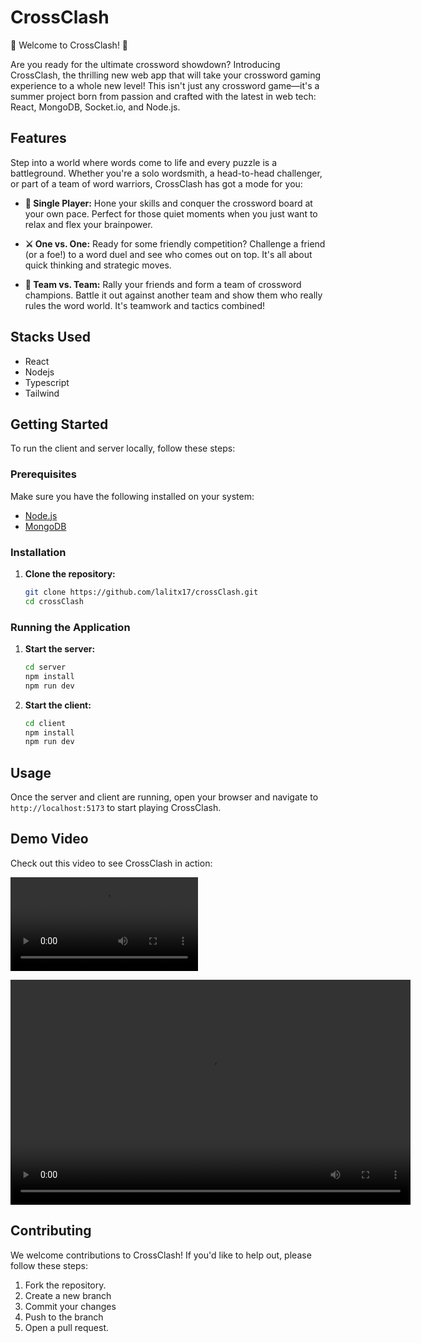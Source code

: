 # CrossClash

🎉 Welcome to CrossClash! 🎉

Are you ready for the ultimate crossword showdown? Introducing CrossClash, the thrilling new web app that will take your crossword gaming experience to a whole new level! This isn't just any crossword game—it's a summer project born from passion and crafted with the latest in web tech: React, MongoDB, Socket.io, and Node.js.

## Features

Step into a world where words come to life and every puzzle is a battleground. Whether you're a solo wordsmith, a head-to-head challenger, or part of a team of word warriors, CrossClash has got a mode for you:

- **🧩 Single Player:** Hone your skills and conquer the crossword board at your own pace. Perfect for those quiet moments when you just want to relax and flex your brainpower.
  
- **⚔️ One vs. One:** Ready for some friendly competition? Challenge a friend (or a foe!) to a word duel and see who comes out on top. It's all about quick thinking and strategic moves.
  
- **👥 Team vs. Team:** Rally your friends and form a team of crossword champions. Battle it out against another team and show them who really rules the word world. It's teamwork and tactics combined!

## Stacks Used

- React
- Nodejs
- Typescript
- Tailwind

## Getting Started

To run the client and server locally, follow these steps:

### Prerequisites

Make sure you have the following installed on your system:

- [Node.js](https://nodejs.org/)
- [MongoDB](https://www.mongodb.com/)

### Installation

1. **Clone the repository:**
    ```bash
    git clone https://github.com/lalitx17/crossClash.git
    cd crossClash
    ```

### Running the Application

1. **Start the server:**
    ```bash
    cd server
    npm install
    npm run dev
    ```

2. **Start the client:**
    ```bash
    cd client
    npm install
    npm run dev
    ```

## Usage

Once the server and client are running, open your browser and navigate to `http://localhost:5173` to start playing CrossClash.

## Demo Video

Check out this video to see CrossClash in action:

![CrossClash Demo](client/public/videos/crossclash_demo.mp4)

<video width="640" height="360" controls>
  <source src="path/to/your/crossclash_demo.mp4" type="video/mp4">
  Your browser does not support the video tag.
</video>

## Contributing

We welcome contributions to CrossClash! If you'd like to help out, please follow these steps:

1. Fork the repository.
2. Create a new branch
3. Commit your changes
4. Push to the branch 
5. Open a pull request.

